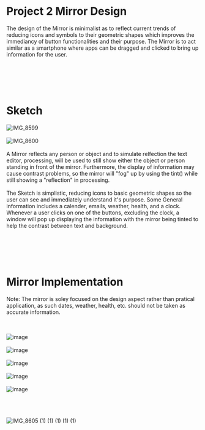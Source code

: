 # Project 2 Mirror Design

The design of the Mirror is minimalist as to reflect current trends of reducing icons and symbols to their geometric shapes which improves the immediancy of button functionalities and their purpose. The Mirror is to act similar as a smartphone where apps can be dragged and clicked to bring up information for the user.

<br> </br> <br> </br> 

# Sketch
![IMG_8599](https://user-images.githubusercontent.com/61167088/200124527-fdfb4ee6-a7f3-454b-bfd0-dabbd5dc002a.png)
<br> </br>
![IMG_8600](https://user-images.githubusercontent.com/61167088/200124517-b2b864fd-2839-48a4-b033-2b490250225b.png)
<br> </br>
A Mirror reflects any person or object and to simulate relfection the text editor, processing, will be used to still show either the object or person standing in front of the mirror. Furthermore, the display of information may cause contrast problems, so the mirror will "fog" up by using the tint() while still showing a "reflection" in processing.
<br> </br>
The Sketch is simplistic, reducing icons to basic geometric shapes so the user can see and immediately understand it's purpose. Some General information includes a calender, emails, weather, health, and a clock. Whenever a user clicks on one of the buttons, excluding the clock, a window will pop up displaying the information with the mirror being tinted to help the contrast between text and background. 

<br> </br> <br> </br>
# Mirror Implementation
Note: The mirror is soley focused on the design aspect rather than pratical application, as such dates, weather, health, etc. should not be taken as accurate information.

<br> </br>
![image](https://user-images.githubusercontent.com/61167088/200420920-38414e7d-5087-44e2-bd6d-7a7e187a57fa.png)
<br> </br>
![image](https://user-images.githubusercontent.com/61167088/200421636-ade62f8c-09a3-4376-8d0e-2245e181efa6.png)
<br> </br>
![image](https://user-images.githubusercontent.com/61167088/200421085-5ec73889-87e5-47ea-bea5-dcc4c16fea6d.png)
<br> </br>
![image](https://user-images.githubusercontent.com/61167088/200421249-71e63d6c-7dd2-4053-aa90-372c48af2ea5.png)
<br> </br>
![image](https://user-images.githubusercontent.com/61167088/200421453-950e3610-7afa-4533-abd2-325fe9f43cd2.png)
<br> </br>

<br> </br>
![IMG_8605 (1) (1) (1) (1) (1)](https://user-images.githubusercontent.com/61167088/200420378-1fc56b3c-e6f5-4fa2-aa57-84e7ad1c7f4e.gif)
<br> </br>
